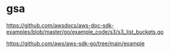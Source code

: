 
# gsa

https://github.com/awsdocs/aws-doc-sdk-examples/blob/master/go/example_code/s3/s3_list_buckets.go

https://github.com/aws/aws-sdk-go/tree/main/example






